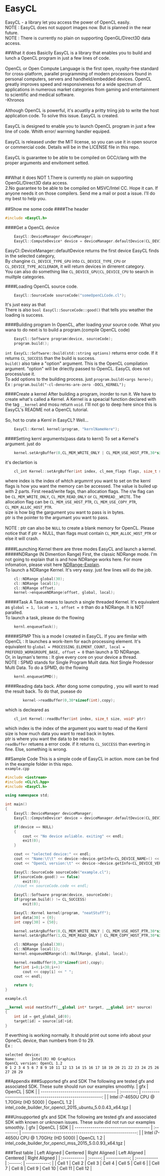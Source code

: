 # EasyCL
EasyCL - a library let you access the power of OpenCL easily. <br>
NOTE : EasyCL does not support images now. But is planned in the near future.<br>
NOTE : There is currently no plain on supporting OpenGL/Direct3D data access.<br>

##What it does
Basiclly EasyCL is a library that enables you to build and lunch a OpenCL program in just a few lines of code.<br><br>
OpenCL or Open Compute Language is the first open, royalty-free standard for cross-platform, parallel programming of modern processors found in personal computers, servers and handheld/embedded devices. OpenCL greatly improves speed and responsiveness for a wide spectrum of applications in numerous market categories from gaming and entertainment to scientific and medical software.<br>
-Khronos<br>
<br>
Although OpenCL is powerful, it's acuatlly a pritty triing job to write the host application code. To solve this issue. EasyCL is created.<br>
<br>
EasyCL is designed to enable you to launch OpenCL program in just a few line of code. Whith error/ warrning handler equiped.<br>
<br>
EasyCL is released under the MIT license, so you can use it in open source or commercial code. Details will be in the LICENSE file in this repo.<br>
<br>
EasyCL is guarantee to be able to be compiled on GCC/clang with the proper arguments and envitoment setted.<br>
<br>

##What it does NOT
1.There is currently no plain on supporting OpenGL/Direct3D data access.<br>
2.No guarantee to be able to be compiled on MSVC/Intel CC. Hope it can. If anyone needs it on those compilers. Send me a mail or post a issue. I'll do my best to help you.<br>
<br>
##Show me some code
####The header 
```C++
#include <EasyCl.h>
```

####Get a OpenCL device
```C++
	EasyCl::DeviceManager deviceManager;
	EasyCl::ComputeDevice* device = deviceManager.defaultDevice(CL_DEVICE_TYPE_GPU);
```
EasyCl::DeviceManager::defaultDevice returns the first device EasyCL finds in the selected category, <br>
By changine `CL_DEVICE_TYPE_GPU` into `CL_DEVICE_TYPE_CPU` or `CL_DEVICE_TYPE_ACCLERAOR`, it will return  devices in dirrerent category.<br>
You can also do something like `CL_DEVICE_GPU|CL_DEVICE_CPU` to search in muiltple categories.<br>

####Loading OpenCL source code.
```C++
	EasyCl::SourceCode sourceCode("someOpenCLCode.cl");
```
It's just easy as that<br>
There is also `bool EasyCl::SourceCode::good()` that tells you weather the loading is success.

####Building program
In OpenCL, after loading your source code. What you wana to do next is to build a program.(compile OpenCL code)<br>
```C++
	EasyCl::Software program(device, sourceCode);
	program.build();
```
`int EasyCL::Software::build(std::string options)` returns error code. If it returns `CL_SUCCESS` than the build is success.<br>
`build()` also take a "option" argument. This is the OpenCL compilation argument. "option" will be driectly passed to OpenCL. EasyCL does not process/use it.<br>
To add options to the building process. just `program.build(<args here>);`<br>
Ex : `program.build("-cl-denorms-are-zero -DOCL_KERNEL");`<br>

####Create a kernel
After building a program, inorder to run it. We have to create what's called a Kernel. A Kernel is a speacial function declared with the tag `__kernel` and mosu return `void`. I'lll not go to deep here since this is EasyCL's README not a OpenCL tutorial.<br>
<br>
So, hot to crate a Kernl in EasyCL? Well...<br>
```C++
	EasyCl::Kernel kernel(program, "kernlNameHere");
```

####Setting kernl arguments(pass data to kernl)
To set a Kernel's argument. just do<br>
```C++
	kernel.setArgBuffer(0,CL_MEM_WRITE_ONLY | CL_MEM_USE_HOST_PTR,30*sizeof(int),data);
```
it's declartion is
```C++
	cl_int Kernel::setArgBuffer(int index, cl_mem_flags flags, size_t size, void* ptr);
```

where index is the index of whtch argumrnt you want to set on the kernl<br>
flags is how you want the memory can be accessed. The value is builed up with 2 parts. First reead/write fags, than allocation flags. The r/w flag can be `CL_MEM_WRITE_ONLY`, `CL_MEM_READ_ONLY` or `CL_MEMREAD__WRITE`. The	allocation flag can be `CL_MEM_USE_HOST_PTR`, `CL_MEM_USE_COPY_PTR`, `CL_MEM_ALLOC_HOST_PTR`.<br>
size is how big the gargument you want to pass is in bytes.<br>
ptr is the pointer to the argumant you want to pass.<br>
<br>
NOTE : ptr can also be `NULL` to create a blank memory for OpenCL. Please notice that if ptr = NULL, than flags must contain `CL_MEM_ALLOC_HOST_PTR` or else it will crash.<br>
<br>
####Launching Kernel
there are three modes EasyCL and launch a kernel.<br>
#####NDRange (N Dimention Range)
First, the classic NDRange mode. I'm not going to explain that is and how NDRange works here. For more infomation, please visit here [NDRange-Explain].<br>
To launch a NDRange Kernel. It's very easy. just few lines will do the job.<br>
```C++
	cl::NDRange global(30);
	cl::NDRange local(1);
	cl::NDRange offset;
	kernel->enqueueNDRange(offset, global, local);
```

#####Task
A Task means to launch a single threaded Kernel. It's equivalent as `global = 1, loca0 = 1, offset = 0` than do a NDRange. It is NOT paralled.<br>
To launch a task, please do the flowing
```C++
	kernl.enqueueTask();
```

#####SPMP
This is a mode I created in EasyCL. If you are fimilar with OpenCL : It launches a work-item for each processing element. It's equivalent to `global = PROCESSING_ELEMENT_COUNT, local = PREFERED_WORKGROUPE_BASE, offset = 0` than launch a 1D NDRange.<br>
Or, in layman's terms : It give every core on your device a thread.<br>
NOTE : SPMD stands for Single Program Muilt data. Not Single Prodessor Multi Data.
To do a SPMD, do the flowing
```C++
	kernl.enqueueSPMD();
```
####Reading data back.
After dong some computing , you will want to read the result back. To do that, puease do
```C++
		kernel->readBuffer(0,30*sizeof(int),copy);
```
which is decleared as
```C++
	cl_int Kernel::readBuffer(int index, size_t size, void* ptr)
```
which index is the index of the argument you want to read of the Kernl<br>
size is how much data you want to read back in bytes.<br>
ptr is where you want the data to be read to.<br>
`readBuffer` retuens a error code. if it returns `CL_SUCCESS` than everting in fine. Else, something is wrong.

##Sample Code
This is a simple code of EasyCL in action. more can be find in the example folder in this repo.<br>
`example.cpp`
```C++
#include <iostream>
#include <CL/cl.hpp>
#include <EasyCl.h>

using namespace std;

int main()
{
	EasyCl::DeviceManager deviceManager;
	EasyCl::ComputeDevice* device = deviceManager.defaultDevice(CL_DEVICE_TYPE_GPU);

	if(device == NULL)
	{
		cout << "No device avliable. exiting" << endl;
		exit(0);
	}

	cout << "selected device:" << endl;
	cout << "Name:\t\t" << device->device.getInfo<CL_DEVICE_NAME>() << endl;
	cout << "OpenCL version:\t" << device->device.getInfo<CL_DEVICE_VERSION>() << endl;

	EasyCl::SourceCode sourceCode("example.cl");
	if(sourceCode.good() == false)
		exit(0);
	//cout << sourceCode.code << endl;

	EasyCl::Software program(device, sourceCode);
	if(program.build() != CL_SUCCESS)
		exit(0);

	EasyCl::Kernel kernel(program, "neatStuff");
	int data[30] = {0};
	int copy[30] = {50};

	kernel.setArgBuffer(0,CL_MEM_WRITE_ONLY | CL_MEM_USE_HOST_PTR,30*sizeof(int),copy);
	kernel.setArgBuffer(1,CL_MEM_READ_ONLY | CL_MEM_COPY_HOST_PTR,30*sizeof(int),data);

	cl::NDRange global(30);
	cl::NDRange local(1);
	kernel.enqueueNDRange(cl::NullRange, global, local);

	kernel.readBuffer(0,30*sizeof(int),copy);
	for(int i=0;i<30;i++)
		cout << copy[i] << " ";
	cout << endl;

	return 0;
}
```
`example.cl`
```OpenCL
__kernel void neatStuff(__global int* target, __global int* source)
{
	int id = get_global_id(0);
	target[id] = source[id]+id;
}
```
If everthing is working normally. It should print out some info about your OpneCL device, than numbers from 0 to 29.<br>
Ex : <br>
```
selected device:
Name:		Intel(R) HD Graphics
OpenCL version:	OpenCL 1.2 
0 1 2 3 4 5 6 7 8 9 10 11 12 13 14 15 16 17 18 19 20 21 22 23 24 25 26 27 28 29 
```

##Appendix
###Supported gfx and SDK
The following are tested gfx and associated SDK. These suite should run our examples smoothly.
| gfx                                    | OpenCL     | SDK                                                         |
| -------------------------------------- | :--------: | ----------------------------------------------------------: |
| Intel i7-4650U CPU @ 1.70GHz (HD 5000) | OpenCL 1.2 | intel_code_builder_for_opencl_2015_ubuntu_5.0.0.43_x64.tgz  |

###Unsupported gfx and SDK
The following are tested gfx and associated SDK with known or unknown issues. These suite did not run our examples smoothly.
| gfx                                    | OpenCL     | SDK                                                         |
| -------------------------------------- | :--------: | ----------------------------------------------------------: |
| Intel i7-4650U CPU @ 1.70GHz (HD 5000) | OpenCL 1.2 | intel_code_builder_for_opencl_mss_2015_5.0.0.93_x64.tgz     |

###Test table
| Left Aligned | Centered | Right Aligned | Left Aligned | Centered | Right Aligned |
| :----------- | :------: | ------------: | :----------- | :------: | ------------: |
| Cell 1       | Cell 2   | Cell 3        | Cell 4       | Cell 5   | Cell 6        |
| Cell 7       | Cell 8   | Cell 9        | Cell 10      | Cell 11  | Cell 12       |

[NDRange-Explain]: https://www.khronos.org/message_boards/showthread.php/6287-Beginner-question-understanding-NDRange
